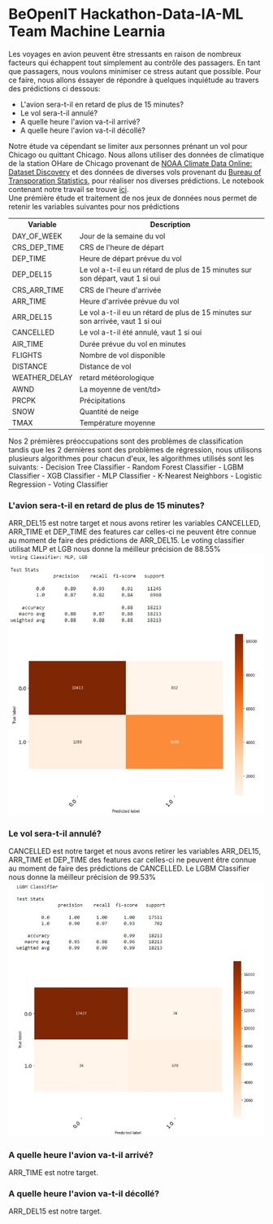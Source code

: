 # BeOpenIT Hackathon-Data-IA-ML Team Machine Learnia
Les voyages en avion peuvent être stressants en raison de nombreux facteurs qui échappent tout simplement au contrôle des passagers. En tant que passagers, nous voulons minimiser ce stress autant que possible. Pour ce faire, nous allons éssayer de répondre à quelques inquiétude au travers des prédictions ci dessous:
- L'avion sera-t-il en retard de plus de 15 minutes?
- Le vol sera-t-il annulé?
- A quelle heure l'avion va-t-il arrivé?
- A quelle heure l'avion va-t-il décollé?

Notre étude va cépendant se limiter aux personnes prénant un vol pour Chicago ou quittant Chicago. Nous allons utiliser des données de climatique de la station OHare de Chicago provenant de [NOAA Climate Data Online: Dataset Discovery](https://www.ncdc.noaa.gov/cdo-web/datasets) et des données de diverses vols provenant du [Bureau of Transporation Statistics](http://www.transtats.bts.gov/DL_SelectFields.asp?Table_ID=236), pour réaliser nos diverses prédictions. Le notebook contenant notre travail se trouve [ici](https://github.com/Donutson/hackathon-abidjan-data-team-1/blob/main/Conseil_client.ipynb).<br>
Une prémière étude et traitement de nos jeux de données nous permet de retenir les variables suivantes pour nos prédictions
<table>
<tr>
<th>Variable</th>
<th>Description</th>
</tr>
<tr>
<td>DAY_OF_WEEK</td>
<td>Jour de la semaine du vol</td>
</tr>
<tr>
<td>CRS_DEP_TIME</td>
<td>CRS de l'heure de départ</td>
</tr>
<tr>
<td>DEP_TIME</td>
<td>Heure de départ prévue du vol</td>
</tr>
<tr>
<td>DEP_DEL15</td>
<td>Le vol a-t-il eu un rétard de plus de 15 minutes sur son départ, vaut 1 si oui</td>
</tr>
<tr>
<td>CRS_ARR_TIME</td>
<td>CRS de l'heure d'arrivée</td>
</tr>
<tr>
<td>ARR_TIME</td>
<td>Heure d'arrivée prévue du vol</td>
</tr>
<tr>
<td>ARR_DEL15</td>
<td>Le vol a-t-il eu un rétard de plus de 15 minutes sur son arrivée, vaut 1 si oui</td>
</tr>
<tr>
<td>CANCELLED</td>
<td>Le vol a-t-il été annulé, vaut 1 si oui</td>
</tr>
<tr>
<td>AIR_TIME</td>
<td>Durée prévue du vol en minutes</td>
</tr>
<tr>
<td>FLIGHTS</td>
<td>Nombre de vol disponible</td>
</tr>
<tr>
<td>DISTANCE</td>
<td>Distance de vol</td>
</tr>
<tr>
<td>WEATHER_DELAY</td>
<td>retard météorologique</td>
</tr>
<tr>
<td>AWND</td>
<td>La moyenne de vent/td>
</tr>
<tr>
<td>PRCPK</td>
<td>Précipitations</td>
</tr>
<tr>
<td>SNOW</td>
<td>Quantité de neige</td>
</tr>
<tr>
<td>TMAX</td>
<td>Température moyenne</td>
</tr>
</table>
Nos 2 prémières préoccupations sont des problèmes de classification tandis que les 2 dernières sont des problèmes de régression, nous utilisons plusieurs algorithmes pour chacun d'eux, les algorithmes utilisés sont les suivants:
- Decision Tree Classifier
- Random Forest Classifier
- LGBM Classifier
- XGB Classifier
- MLP Classifier
- K-Nearest Neighbors
- Logistic Regression
- Voting Classifier

### L'avion sera-t-il en retard de plus de 15 minutes?
ARR_DEL15 est notre target et nous avons retirer les variables CANCELLED, ARR_TIME et DEP_TIME des features car celles-ci ne peuvent être connue au moment de faire des prédictions de ARR_DEL15.
Le voting classifier utilisat MLP et LGB nous donne la méilleur précision de 88.55%
<img src="goal1.jpg">
### Le vol sera-t-il annulé?
CANCELLED est notre target et nous avons retirer les variables ARR_DEL15, ARR_TIME et DEP_TIME des features car celles-ci ne peuvent être connue au moment de faire des prédictions de CANCELLED.
Le LGBM Classifier nous donne la méilleur précision de 99.53%
<img src="goal2.jpg">
### A quelle heure l'avion va-t-il arrivé?
ARR_TIME est notre target.
### A quelle heure l'avion va-t-il décollé?
ARR_DEL15 est notre target.
